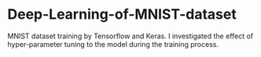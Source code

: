 # Deep-Learning-of-MNIST-dataset
MNIST dataset training by Tensorflow and Keras. I investigated the effect of hyper-parameter tuning to the model during the training process. 
